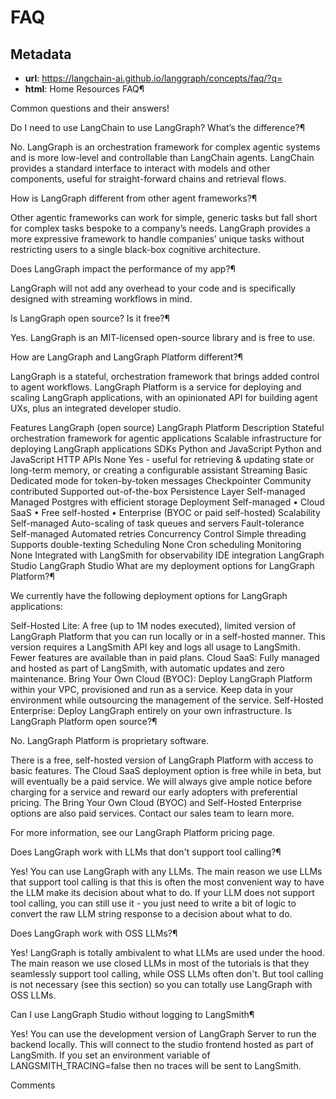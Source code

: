 # FAQ



## Metadata

- **url**: https://langchain-ai.github.io/langgraph/concepts/faq/?q=
- **html**: Home
Resources
FAQ¶

Common questions and their answers!

Do I need to use LangChain to use LangGraph? What’s the difference?¶

No. LangGraph is an orchestration framework for complex agentic systems and is more low-level and controllable than LangChain agents. LangChain provides a standard interface to interact with models and other components, useful for straight-forward chains and retrieval flows.

How is LangGraph different from other agent frameworks?¶

Other agentic frameworks can work for simple, generic tasks but fall short for complex tasks bespoke to a company’s needs. LangGraph provides a more expressive framework to handle companies’ unique tasks without restricting users to a single black-box cognitive architecture.

Does LangGraph impact the performance of my app?¶

LangGraph will not add any overhead to your code and is specifically designed with streaming workflows in mind.

Is LangGraph open source? Is it free?¶

Yes. LangGraph is an MIT-licensed open-source library and is free to use.

How are LangGraph and LangGraph Platform different?¶

LangGraph is a stateful, orchestration framework that brings added control to agent workflows. LangGraph Platform is a service for deploying and scaling LangGraph applications, with an opinionated API for building agent UXs, plus an integrated developer studio.

Features	LangGraph (open source)	LangGraph Platform
Description	Stateful orchestration framework for agentic applications	Scalable infrastructure for deploying LangGraph applications
SDKs	Python and JavaScript	Python and JavaScript
HTTP APIs	None	Yes - useful for retrieving & updating state or long-term memory, or creating a configurable assistant
Streaming	Basic	Dedicated mode for token-by-token messages
Checkpointer	Community contributed	Supported out-of-the-box
Persistence Layer	Self-managed	Managed Postgres with efficient storage
Deployment	Self-managed	• Cloud SaaS
• Free self-hosted
• Enterprise (BYOC or paid self-hosted)
Scalability	Self-managed	Auto-scaling of task queues and servers
Fault-tolerance	Self-managed	Automated retries
Concurrency Control	Simple threading	Supports double-texting
Scheduling	None	Cron scheduling
Monitoring	None	Integrated with LangSmith for observability
IDE integration	LangGraph Studio	LangGraph Studio
What are my deployment options for LangGraph Platform?¶

We currently have the following deployment options for LangGraph applications:

‍Self-Hosted Lite: A free (up to 1M nodes executed), limited version of LangGraph Platform that you can run locally or in a self-hosted manner. This version requires a LangSmith API key and logs all usage to LangSmith. Fewer features are available than in paid plans.
Cloud SaaS: Fully managed and hosted as part of LangSmith, with automatic updates and zero maintenance.
‍Bring Your Own Cloud (BYOC): Deploy LangGraph Platform within your VPC, provisioned and run as a service. Keep data in your environment while outsourcing the management of the service.
Self-Hosted Enterprise: Deploy LangGraph entirely on your own infrastructure.
Is LangGraph Platform open source?¶

No. LangGraph Platform is proprietary software.

There is a free, self-hosted version of LangGraph Platform with access to basic features. The Cloud SaaS deployment option is free while in beta, but will eventually be a paid service. We will always give ample notice before charging for a service and reward our early adopters with preferential pricing. The Bring Your Own Cloud (BYOC) and Self-Hosted Enterprise options are also paid services. Contact our sales team to learn more.

For more information, see our LangGraph Platform pricing page.

Does LangGraph work with LLMs that don't support tool calling?¶

Yes! You can use LangGraph with any LLMs. The main reason we use LLMs that support tool calling is that this is often the most convenient way to have the LLM make its decision about what to do. If your LLM does not support tool calling, you can still use it - you just need to write a bit of logic to convert the raw LLM string response to a decision about what to do.

Does LangGraph work with OSS LLMs?¶

Yes! LangGraph is totally ambivalent to what LLMs are used under the hood. The main reason we use closed LLMs in most of the tutorials is that they seamlessly support tool calling, while OSS LLMs often don't. But tool calling is not necessary (see this section) so you can totally use LangGraph with OSS LLMs.

Can I use LangGraph Studio without logging to LangSmith¶

Yes! You can use the development version of LangGraph Server to run the backend locally. This will connect to the studio frontend hosted as part of LangSmith. If you set an environment variable of LANGSMITH_TRACING=false then no traces will be sent to LangSmith.

Comments
